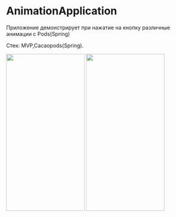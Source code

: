 # AnimationApplication

Приложение демонстрирует при нажатие на кнопку различные анимации с Pods(Spring)

Стек: MVP,Cacaopods(Spring).

<img src="https://user-images.githubusercontent.com/54499958/182140704-9983dd9f-eaf4-42dc-874f-5b9ea5fda560.jpeg" height="420" width="210" >
<img src="https://user-images.githubusercontent.com/54499958/182140723-c8e27ba2-94c7-44cc-b843-aff3fc12cc81.jpeg" height="420" width="210" >
